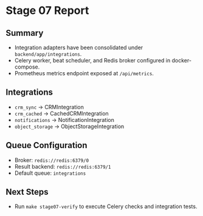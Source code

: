 # Stage 07 Report

## Summary
- Integration adapters have been consolidated under `backend/app/integrations`.
- Celery worker, beat scheduler, and Redis broker configured in docker-compose.
- Prometheus metrics endpoint exposed at `/api/metrics`.

## Integrations
- `crm_sync` → CRMIntegration
- `crm_cached` → CachedCRMIntegration
- `notifications` → NotificationIntegration
- `object_storage` → ObjectStorageIntegration

## Queue Configuration
- Broker: `redis://redis:6379/0`
- Result backend: `redis://redis:6379/1`
- Default queue: `integrations`

## Next Steps
- Run `make stage07-verify` to execute Celery checks and integration tests.
